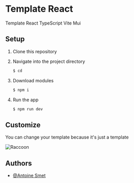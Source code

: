 
# Template React
Template React TypeScript Vite Mui 

## Setup

1. Clone this repository

2. Navigate into the project directory

   ```bash
   $ cd 
   ```

3. Download modules 

   ```bash
   $ npm i
   ```
4. Run the app

   ```bash
   $ npm run dev
   ```

## Customize

You can change your template because it's just a template
 

![Raccoon](https://sa0blogs.blob.core.windows.net/msdevkr/2021/01/2021-01-01-tech-blog-opening-00.png)

## Authors

- [@Antoine Smet](https://github.com/AntoineSmet/)

